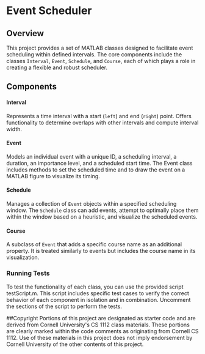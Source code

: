 # Event Scheduler

## Overview
This project provides a set of MATLAB classes designed to facilitate event scheduling within defined intervals. The core components include the classes `Interval`, `Event`, `Schedule`, and `Course`, each of which plays a role in creating a flexible and robust scheduler.

## Components

#### Interval
Represents a time interval with a start (`left`) and end (`right`) point. Offers functionality to determine overlaps with other intervals and compute interval width.

#### Event
Models an individual event with a unique ID, a scheduling interval, a duration, an importance level, and a scheduled start time. The Event class includes methods to set the scheduled time and to draw the event on a MATLAB figure to visualize its timing.

#### Schedule
Manages a collection of `Event` objects within a specified scheduling window. The `Schedule` class can add events, attempt to optimally place them within the window based on a heuristic, and visualize the scheduled events.

#### Course
A subclass of `Event` that adds a specific course name as an additional property. It is treated similarly to events but includes the course name in its visualization.

### Running Tests
To test the functionality of each class, you can use the provided script testScript.m. This script includes specific test cases to verify the correct behavior of each component in isolation and in combination. Uncomment the sections of the script to perform the tests.

##Copyright
Portions of this project are designated as starter code and are derived from Cornell University's CS 1112 class materials. These portions are clearly marked within the code comments as originating from Cornell CS 1112. Use of these materials in this project does not imply endorsement by Cornell University of the other contents of this project.
